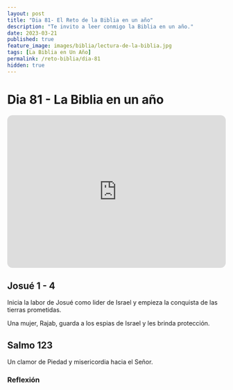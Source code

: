 ```yaml
---
layout: post
title: "Dia 81- El Reto de la Biblia en un año"
description: "Te invito a leer conmigo la Biblia en un año."
date: 2023-03-21
published: true
feature_image: images/biblia/lectura-de-la-biblia.jpg
tags: [La Biblia en Un Año]
permalink: /reto-biblia/dia-81
hidden: true
---
```


# Dia 81 - La Biblia en un año
<iframe style="border-radius:12px" src="https://open.spotify.com/embed/episode/2LYg3X8LvNRf57Gk5qiN7y?utm_source=generator" width="100%" height="352" frameBorder="0" allowfullscreen="" allow="autoplay; clipboard-write; encrypted-media; fullscreen; picture-in-picture" loading="lazy"></iframe>

## Josué 1 - 4
Inicia la labor de Josué como lider de Israel y empieza la conquista de las tierras prometidas.

Una mujer, Rajab, guarda a los espias de Israel y les brinda protección.

## Salmo 123
Un clamor de Piedad y misericordia hacia el Señor.

### Reflexión









